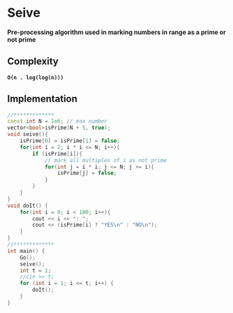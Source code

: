 # Seive
**Pre-processing algorithm used in marking numbers in range as a prime or not prime**

## Complexity
**`O(n . log(log(n)))`**

## Implementation
```cpp
//*************
const int N = 1e6; // max number
vector<bool>isPrime(N + 5, true);
void seive(){
    isPrime[0] = isPrime[1] = false;
    for(int i = 2; i * i <= N; i++){
        if (isPrime[i]){
            // mark all multiples of i as not prime
            for(int j = i * i; j <= N; j += i){
                isPrime[j] = false;
            }
        }
    }
}
void doIt() {
    for(int i = 0; i < 100; i++){
        cout << i << ": ";
        cout << (isPrime[i] ? "YES\n" : "NO\n");
    }
}
//*************
int main() {
    Go();
    seive();
    int t = 1;
    //cin >> t;
    for (int i = 1; i <= t; i++) {
        doIt();
    }
}
```
